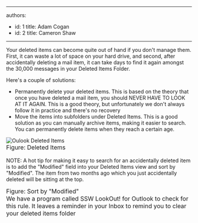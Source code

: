 

---
authors:
  - id: 1
    title: Adam Cogan
  - id: 2
    title: Cameron Shaw
---




<span class='intro'> Your deleted items can become quite out of hand if you don't manage them. First, it can waste a lot of space on your hard drive, and second, after accidentally deleting a mail item, it can take days to find it again amongst the 30,000 messages in your Deleted Items Folder. 
 </span>


  <p style="margin-right&#58;0px;" dir="ltr">Here's a couple of solutions&#58;</p>
<ul>
    <li>Permanently delete your deleted items. This is based on the theory that once you have deleted a mail item, you should NEVER HAVE TO LOOK AT IT AGAIN. This is a good theory, but unfortunately we don't always follow it in practice and there's no recovery </li>
    <li>Move the items into subfolders under Deleted Items. This is a good solution as you can manually archive items, making it easier to search. You can permanently delete items when they reach a certain age. </li>
</ul>
<p><img class="ms-rteCustom-ImageArea" alt="Oulook Deleted Items" src="/Standards/Communication/RulesToBetterEmail/PublishingImages/OulookDeletedItemsSubFolders.gif" /><br>
<font class="ms-rteCustom-FigureGood" size="+0">Figure&#58; Deleted Items </font><br>
<br>
NOTE&#58; A hot tip for making it easy to search for an accidentally deleted item is to add the &quot;Modified&quot; field into your Deleted Items view and sort by &quot;Modified&quot;. The item from two months ago which you just accidentally deleted will be sitting at the top.</p>
<p style="margin-right&#58;0px;" dir="ltr"><img alt="" class="ms-rteCustom-GreyBox" src="/Standards/Communication/RulesToBetterEmail/PublishingImages/OutlookModifiedByDate.gif" /><br>
<font class="ms-rteCustom-FigureGood" size="+0">Figure&#58; Sort by &quot;Modified&quot;</font><br>
<font class="ms-rteCustom-YellowBorderBox" size="+0">We have a program called SSW LookOut! for Outlook to check for this rule. It leaves a reminder in your Inbox to remind you to clear your deleted items folder&#160; <br>
</font></p>



